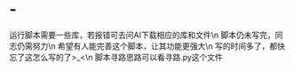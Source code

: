 # -
运行脚本需要一些库，若报错可去问AI下载相应的库和文件\n
脚本仍未写完，同志仍需努力\n
希望有人能完善这个脚本，让其功能更强大\n
写的时间多了，都快忘了这怎么写的了>_<\n
脚本寻路思路可以看寻路.py这个文件
